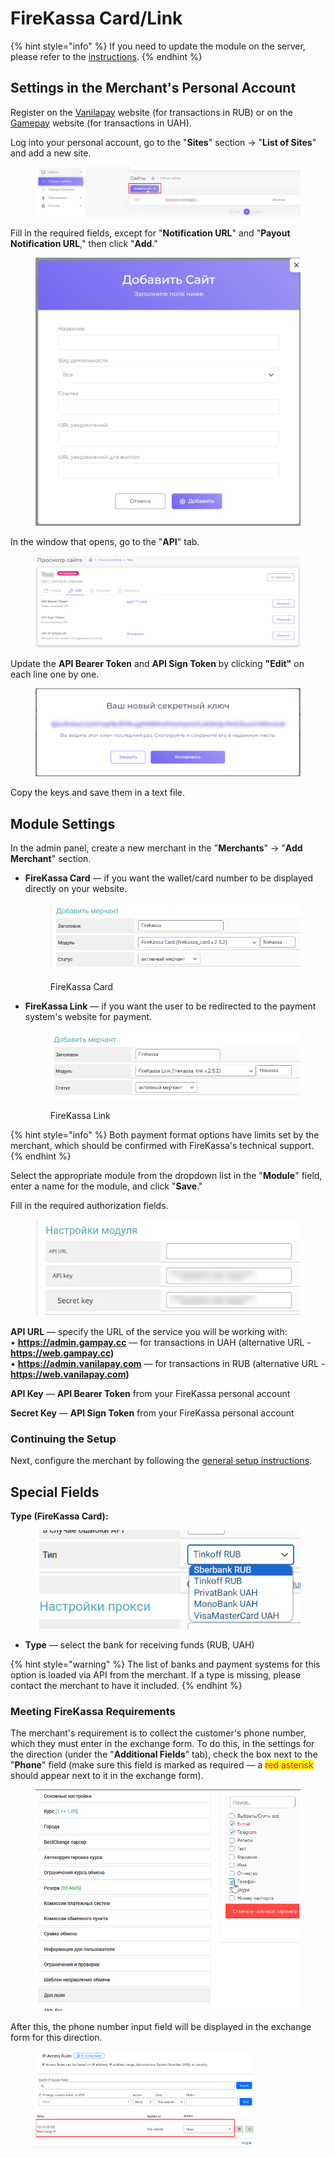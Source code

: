 # FireKassa Card/Link

{% hint style="info" %}
If you need to update the module on the server, please refer to the [instructions](https://premium.gitbook.io/main/osnovnye-nastroiki/faq/obnovlenie-failov-skripta-na-servere/kak-obnovit-faily-na-servere#moduli-merchantov-i-avtovyplat).
{% endhint %}

## Settings in the Merchant's Personal Account

Register on the [Vanilapay](https://web.vanilapay.com/) website (for transactions in RUB) or on the [Gamepay](https://web.gampay.cc/) website (for transactions in UAH).

Log into your personal account, go to the "**Sites**" section -> "**List of Sites**" and add a new site.

<figure><img src="../../../.gitbook/assets/image (749)_eng.png" alt=""><figcaption></figcaption></figure>

Fill in the required fields, except for "**Notification URL**" and "**Payout Notification URL**," then click "**Add**."

<figure><img src="../../../.gitbook/assets/image (750)_eng.png" alt="" width="563"><figcaption></figcaption></figure>

In the window that opens, go to the "**API**" tab.

<figure><img src="../../../.gitbook/assets/image (751)_eng.png" alt=""><figcaption></figcaption></figure>

Update the **API Bearer Token** and **API Sign Token** by clicking **"Edit"** on each line one by one.

<figure><img src="../../../.gitbook/assets/image (752)_eng.png" alt=""><figcaption></figcaption></figure>

Copy the keys and save them in a text file.

## Module Settings

In the admin panel, create a new merchant in the "**Merchants**" -> "**Add Merchant**" section.

*   **FireKassa Card** — if you want the wallet/card number to be displayed directly on your website.

    <figure><img src="../../../.gitbook/assets/image (753)_eng.png" alt=""><figcaption><p>FireKassa Card</p></figcaption></figure>
*   **FireKassa Link** — if you want the user to be redirected to the payment system's website for payment.

    <figure><img src="../../../.gitbook/assets/image (754)_eng.png" alt=""><figcaption><p>FireKassa Link</p></figcaption></figure>

{% hint style="info" %}
Both payment format options have limits set by the merchant, which should be confirmed with FireKassa's technical support.
{% endhint %}

Select the appropriate module from the dropdown list in the "**Module**" field, enter a name for the module, and click "**Save**."

Fill in the required authorization fields.

<figure><img src="../../../.gitbook/assets/image (1421)_eng.png" alt=""><figcaption></figcaption></figure>

**API URL** — specify the URL of the service you will be working with:\
• **https://admin.gampay.cc** — for transactions in UAH (alternative URL - **https://web.gampay.cc)**\
• **https://admin.vanilapay.com** — for transactions in RUB (alternative URL - **https://web.vanilapay.com)**

**API Key** — **API Bearer Token** from your FireKassa personal account

**Secret Key** — **API Sign Token** from your FireKassa personal account

### Continuing the Setup

Next, configure the merchant by following the [general setup instructions](https://premium.gitbook.io/rukovodstvo-polzovatelya/osnovnye-nastroiki/merchanty-i-avtovyplaty/merchanty/obshie-nastroiki-merchantov).

## Special Fields

**Type (FireKassa Card):**

<figure><img src="../../../.gitbook/assets/image (649)_eng.png" alt=""><figcaption></figcaption></figure>

* **Type** — select the bank for receiving funds (RUB, UAH)

{% hint style="warning" %}
The list of banks and payment systems for this option is loaded via API from the merchant. If a type is missing, please contact the merchant to have it included.
{% endhint %}

### **Meeting FireKassa Requirements**

The merchant's requirement is to collect the customer's phone number, which they must enter in the exchange form. To do this, in the settings for the direction (under the "**Additional Fields**" tab), check the box next to the "**Phone**" field (make sure this field is marked as required — a <mark style="color:red;">red asterisk</mark> should appear next to it in the exchange form).

<figure><img src="../../../.gitbook/assets/изображение (43)_eng.png" alt="" width="563"><figcaption></figcaption></figure>

After this, the phone number input field will be displayed in the exchange form for this direction.

<figure><img src="../../../.gitbook/assets/image (63)_eng.png" alt="" width="349"><figcaption></figcaption></figure>